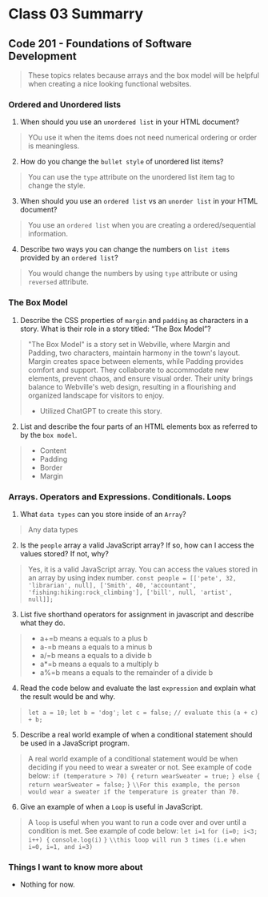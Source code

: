 # Class 03 Summarry
## Code 201 - Foundations of Software Development

> These topics relates because arrays and the box model will be helpful when creating a nice looking functional websites.

### Ordered and Unordered lists
1. When should you use an `unordered list` in your HTML document?
  > YOu use it when the items does not need numerical ordering or order is meaningless.
2. How do you change the `bullet style` of unordered list items?
  > You can use the `type` attribute on the unordered list item tag to change the style.
3. When should you use an `ordered list` vs an `unorder list` in your HTML document?
  > You use an `ordered list` when you are creating a ordered/sequential information.
4. Describe two ways you can change the numbers on `list items` provided by an `ordered list`?
  > You would change the numbers by using `type` attribute or using `reversed` attribute.

### The Box Model
1. Describe the CSS properties of `margin` and `padding` as characters in a story. What is their role in a story titled: “The Box Model”?
  > "The Box Model" is a story set in Webville, where Margin and Padding, two characters, maintain harmony in the town's layout. Margin creates space between elements, while Padding provides comfort and support. They collaborate to accommodate new elements, prevent chaos, and ensure visual order. Their unity brings balance to Webville's web design, resulting in a flourishing and organized landscape for visitors to enjoy.
  > * Utilized ChatGPT to create this story.
2. List and describe the four parts of an HTML elements box as referred to by the `box model`.
  > * Content
  > * Padding
  > * Border
  > * Margin

### Arrays. Operators and Expressions. Conditionals. Loops
1. What `data types` can you store inside of an `Array`?
  > Any data types
2. Is the `people` array a valid JavaScript array? If so, how can I access the values stored? If not, why?
  > Yes, it is a valid JavaScript array. You can access the values stored in an array by using index number.
  > `const people = [['pete', 32, 'librarian', null], ['Smith', 40, 'accountant', 'fishing:hiking:rock_climbing'], ['bill', null, 'artist', null]];`
3. List five shorthand operators for assignment in javascript and describe what they do.
  > * a+=b means a equals to a plus b
  > * a-=b means a equals to a minus b
  > * a/=b means a equals to a divide b
  > * a*=b means a equals to a multiply b
  > * a%=b means a equals to the remainder of a divide b
4. Read the code below and evaluate the last `expression` and explain what the result would be and why.
  > `let a = 10;`
  > `let b = 'dog';`
  > `let c = false;`
  > `// evaluate this`
  > `(a + c) + b;`
5. Describe a real world example of when a conditional statement should be used in a JavaScript program.
  > A real world example of a conditional statement would be when deciding if you need to wear a sweater or not. See example of code below:
  > `if (temperature > 70) {`
  > `return wearSweater = true;`
  > `} else {`
  > `return wearSweater = false;`
  > `}`
  > `\\For this example, the person would wear a sweater if the temperature is greater than 70.`
6. Give an example of when a `Loop` is useful in JavaScript.
  > A `loop` is useful when you want to run a code over and over until a condition is met. See example of code below:
  > `let i=1`
  > `for (i=0; i<3; i++) {`
  > `console.log(i)`
  > `}`
  > `\\this loop will run 3 times (i.e when i=0, i=1, and i=3)`

### Things I want to know more about
* Nothing for now.